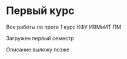 # Первый курс
Все работы по проге 1 курс КФУ ИВМиИТ ПМ

Загружен первый семестр

Описание выложу позже
